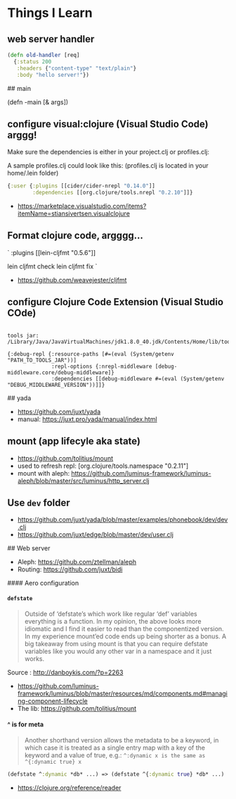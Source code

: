 # Things I Learn

## web server handler

```clojure
(defn old-handler [req]
  {:status 200
   :headers {"content-type" "text/plain"}
   :body "hello server!"})
```

## main

(defn -main [& args])


## configure visual:clojure (Visual Studio Code) arggg!

Make sure the dependencies is either in your project.clj or profiles.clj:

A sample profiles.clj could look like this:
(profiles.clj is located in your home/.lein folder)

```clojure
{:user {:plugins [[cider/cider-nrepl "0.14.0"]]
        :dependencies [[org.clojure/tools.nrepl "0.2.10"]]}
```

- https://marketplace.visualstudio.com/items?itemName=stiansivertsen.visualclojure

## Format clojure code, argggg...

`
:plugins [[lein-cljfmt "0.5.6"]]

lein cljfmt check
lein cljfmt fix
`

- https://github.com/weavejester/cljfmt

## configure Clojure Code Extension (Visual Studio COde)

```

tools jar: /Library/Java/JavaVirtualMachines/jdk1.8.0_40.jdk/Contents/Home/lib/tools.jar

{:debug-repl {:resource-paths [#=(eval (System/getenv "PATH_TO_TOOLS_JAR"))]
              :repl-options {:nrepl-middleware [debug-middleware.core/debug-middleware]}
              :dependencies [[debug-middleware #=(eval (System/getenv "DEBUG_MIDDLEWARE_VERSION"))]]}
````
## yada 

- https://github.com/juxt/yada
- manual: https://juxt.pro/yada/manual/index.html

## mount (app lifecyle aka state)

- https://github.com/tolitius/mount
- used to refresh repl: [org.clojure/tools.namespace "0.2.11"]
- mount with aleph: https://github.com/luminus-framework/luminus-aleph/blob/master/src/luminus/http_server.clj

## Use `dev` folder

- https://github.com/juxt/yada/blob/master/examples/phonebook/dev/dev.clj
- https://github.com/juxt/edge/blob/master/dev/user.clj

## Web server

- Aleph: https://github.com/ztellman/aleph
- Routing: https://github.com/juxt/bidi

#### Aero configuration

#### `defstate`

> Outside of ‘defstate’s which work like regular ‘def’ variables everything is a function. In my opinion, the above looks more idiomatic and I find it easier to read than the componentized version. In my experience mount’ed code ends up being shorter as a bonus. A big takeaway from using mount is that you can require defstate variables like you would any other var in a namespace and it just works. 

Source : http://danboykis.com/?p=2263

- https://github.com/luminus-framework/luminus/blob/master/resources/md/components.md#managing-component-lifecycle
- The lib: https://github.com/tolitius/mount


#### ^ is for meta

> Another shorthand version allows the metadata to be a keyword, in which case it is treated as a single entry map with a key of the keyword and a value of true, e.g.: `^:dynamic x is the same as ^{:dynamic true} x`

```clojure
(defstate ^:dynamic *db* ...) => (defstate ^{:dynamic true} *db* ...)
````

- https://clojure.org/reference/reader